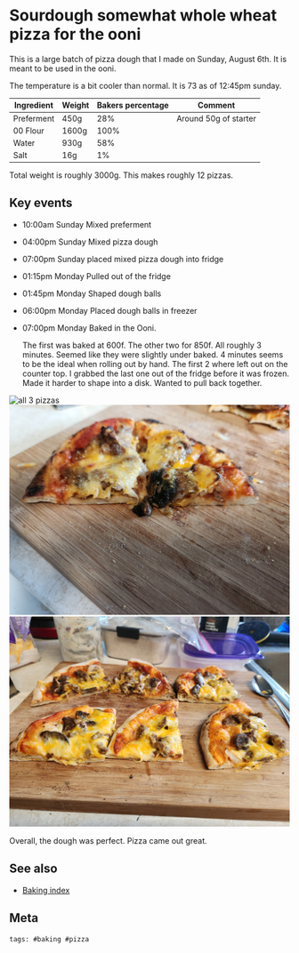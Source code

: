 # Sourdough somewhat whole wheat pizza for the ooni

This is a large batch of pizza dough that I made on Sunday, August 6th. It is meant to be used in the ooni.

The temperature is a bit cooler than normal. It is 73 as of 12:45pm sunday.

| Ingredient | Weight | Bakers percentage | Comment               |
|------------|--------|-------------------|-----------------------|
| Preferment | 450g   | 28%               | Around 50g of starter |
| 00 Flour   | 1600g  | 100%              |                       |
| Water      | 930g   | 58%               |                       |
| Salt       | 16g    | 1%                |                       |

Total weight is roughly 3000g. This makes roughly 12 pizzas.

## Key events

- 10:00am Sunday Mixed preferment
- 04:00pm Sunday Mixed pizza dough
- 07:00pm Sunday placed mixed pizza dough into fridge
- 01:15pm Monday Pulled out of the fridge
- 01:45pm Monday Shaped dough balls
- 06:00pm Monday Placed dough balls in freezer
- 07:00pm Monday Baked in the Ooni.

  The first was baked at 600f. The other two for 850f. All roughly 3 minutes. Seemed like they were slightly under baked. 4 minutes seems to be the ideal when rolling out by hand. The first 2 where left out on the counter top. I grabbed the last one out of the fridge before it was frozen. Made it harder to shape into a disk. Wanted to pull back together.

![all 3 pizzas](20230807_191546.jpg)
![crust of small pizza](20230807_191840.jpg)
![comparison of the crusts](20230807_192226.jpg)

Overall, the dough was perfect. Pizza came out great.

## See also

- [Baking index](../292)

## Meta

    tags: #baking #pizza
